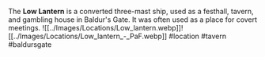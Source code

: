 The **Low Lantern** is a converted three-mast ship, used as a festhall, tavern, and gambling house in Baldur's Gate.  It was often used as a place for covert meetings.
![[../Images/Locations/Low_lantern.webp]]![[../Images/Locations/Low_lantern_-_PaF.webp]]
#location #tavern #baldursgate